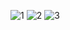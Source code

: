 ![1](https://user-images.githubusercontent.com/84903276/132663637-552995c0-9a3f-4c81-8cbc-4ae48e38c7a5.jpg)
![2](https://user-images.githubusercontent.com/84903276/132663881-5067e7c9-6afb-47a1-978b-9e66db6c31e5.jpg)
![3](https://user-images.githubusercontent.com/84903276/132664344-59e320de-3ed2-4b75-ad16-86f32db36da3.jpg)
